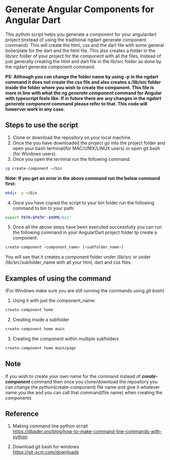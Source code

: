 # Generate Angular Components for Angular Dart
This python script helps you generate a component for your angulardart project (instead of using the traditional ngdart generate component command). This will create the html, css and the dart file with some general boilerplate for the dart and the html file. This also creates a folder in the lib/src folder of your project for the component with all the files, instead of just generally creating the html and dart file in the lib/src folder as done by the ngdart generate component command.

<b>PS: Although you can change the folder name by using -p in the ngdart command it does not create the css file and also creates a /lib/src folder inside the folder where you wish to create the component. This file is more in line with what the <i>ng generate component</i> command for Angular with typescript feels like. If in future there are any changes in the <i>ngdart generate component</i> command please refer to that. This code will howerver work in any case.</b>

## Steps to use the script

1. Clone or download the repository on your local machine.
2. Once the you have downloaded the project go into the project folder and open your bash terminal(for MAC/UNIX/LINUX users) or open git bash (for Windows users).
3. Once you open the terminal run the following command:

```bash
cp create-component ~/bin
```

<b>Note: If you get an error in the above command run the below command first:</b>

```bash
mkdir -p ~/bin
```

4. Once you have copied the script to your bin folder run the following command to bin to your path:

```bash
export PATH=$PATH":$HOME/bin"
```

5. Once all the above steps have been executed successfully you can run the following command in your AngularDart project folder tp create a component:

```bash
create-component <component_name> [<subfolder_name>]
```

You will see that it creates a component folder under /lib/src or under /lib/src/subfolder_name with all your html, dart and css files.

## Examples of using the command

(For Windows make sure you are still running the commands using <i>git bash</i>)

1. Using it with just the component_name:

```bash
create-component home
```

2. Creating inside a subfolder

```bash
create-component home main
```

3. Creating the component within multiple subfolders

```bash
create-component home main/page
```

## Note

If you wish to create your own name for the command instead of <b><i>create-component</i></b> command then once you clone/download the repository you can change the python(create-component) file name and give it whatever name you like and you can call that command(file name) when creating the components

## Reference

1. Making command line python script <br>
    https://dbader.org/blog/how-to-make-command-line-commands-with-python

2. Download git bash for windows <br>
    https://git-scm.com/downloads


